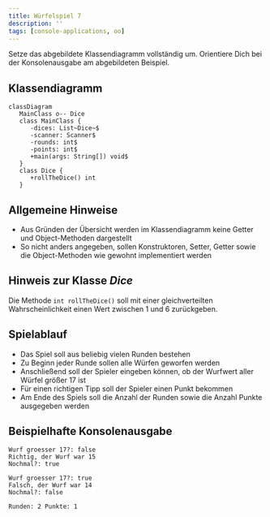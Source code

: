 ```yaml
---
title: Würfelspiel 7
description: ''
tags: [console-applications, oo]
---
```


Setze das abgebildete Klassendiagramm vollständig um. Orientiere Dich bei der
Konsolenausgabe am abgebildeten Beispiel.

## Klassendiagramm

```mermaid
classDiagram
   MainClass o-- Dice
   class MainClass {
      -dices: List~Dice~$
      -scanner: Scanner$
      -rounds: int$
      -points: int$
      +main(args: String[]) void$
   }
   class Dice {
      +rollTheDice() int
   }
```

## Allgemeine Hinweise

- Aus Gründen der Übersicht werden im Klassendiagramm keine Getter und
  Object-Methoden dargestellt
- So nicht anders angegeben, sollen Konstruktoren, Setter, Getter sowie die
  Object-Methoden wie gewohnt implementiert werden

## Hinweis zur Klasse _Dice_

Die Methode `int rollTheDice()` soll mit einer gleichverteilten
Wahrscheinlichkeit einen Wert zwischen 1 und 6 zurückgeben.

## Spielablauf

- Das Spiel soll aus beliebig vielen Runden bestehen
- Zu Beginn jeder Runde sollen alle Würfen geworfen werden
- Anschließend soll der Spieler eingeben können, ob der Wurfwert aller Würfel
  größer 17 ist
- Für einen richtigen Tipp soll der Spieler einen Punkt bekommen
- Am Ende des Spiels soll die Anzahl der Runden sowie die Anzahl Punkte
  ausgegeben werden

## Beispielhafte Konsolenausgabe

```console
Wurf groesser 17?: false
Richtig, der Wurf war 15
Nochmal?: true

Wurf groesser 17?: true
Falsch, der Wurf war 14
Nochmal?: false

Runden: 2 Punkte: 1
```
